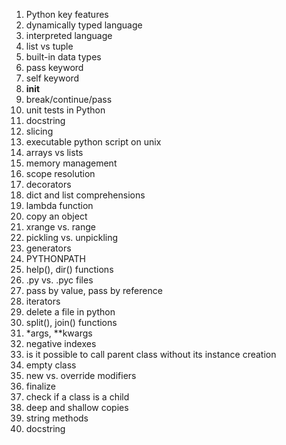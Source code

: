 1. Python key features
2. dynamically typed language
3. interpreted language
4. list vs tuple
5. built-in data types
6. pass keyword
7. self keyword
8. __init__
9. break/continue/pass
10. unit tests in Python
11. docstring
12. slicing
13. executable python script on unix
14. arrays vs lists
15. memory management
16. scope resolution
17. decorators
18. dict and list comprehensions
19. lambda function
20. copy an object
21. xrange vs. range
22. pickling vs. unpickling
23. generators
24. PYTHONPATH
25. help(), dir() functions
26. .py vs. .pyc files
27. pass by value, pass by reference
28. iterators
29. delete a file in python
30. split(), join() functions
31. *args, **kwargs
32. negative indexes
33. is it possible to call parent class without its instance creation
34. empty class
35. new vs. override modifiers
36. finalize
37. check if a class is a child
38. deep and shallow copies
39. string methods
40. docstring